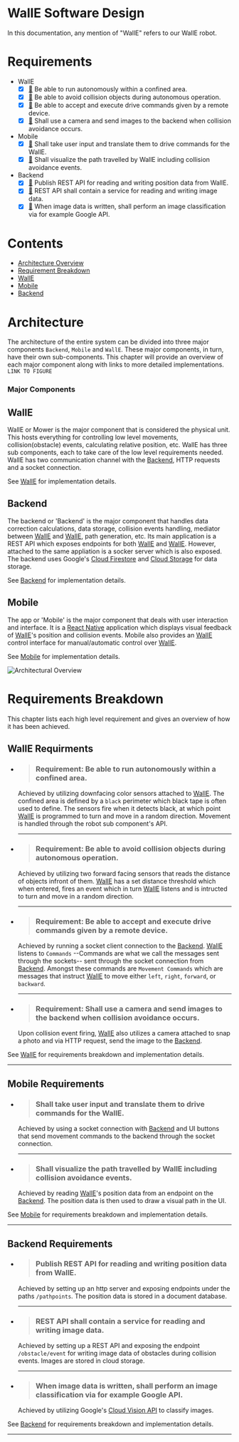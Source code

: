 # WallE Software Design
In this documentation, any mention of "WallE" refers to our WallE robot.

# Requirements
* WallE
  - [x] [🔗](#requirement-be-able-to-run-autonomously-within-a-confined-area) Be able to run autonomously within a confined area.
  - [x] [🔗](#requirement-be-able-to-avoid-collision-objects-during-autonomous-operation) Be able to avoid collision objects during autonomous operation.
  - [x] [🔗](#requirement-be-able-to-accept-and-execute-drive-commands-given-by-a-remote-device) Be able to accept and execute drive commands given by a remote device.
  - [x] [🔗](#requirement-shall-use-a-camera-and-send-images-to-the-backend-when-collision-avoidance-occurs) Shall use a camera and send images to the backend when collision avoidance occurs.
* Mobile
  - [x] [🔗](#shall-take-user-input-and-translate-them-to-drive-commands-for-the-walle) Shall take user input and translate them to drive commands for the WallE.
  - [x] [🔗](#shall-visualize-the-path-travelled-by-walle-including-collision-avoidance-events) Shall visualize the path travelled by WallE including collision avoidance events.
* Backend
  - [x] [🔗](#publish-rest-api-for-reading-and-writing-position-data-from-walle) Publish REST API for reading and writing position data from WallE.
  - [x] [🔗](#rest-api-shall-contain-a-service-for-reading-and-writing-image-data) REST API shall contain a service for reading and writing image data.
  - [x] [🔗](#when-image-data-is-written-shall-perform-an-image-classification-via-for-example-google-api) When image data is written, shall perform an image classification via for example Google API.

# Contents
* [Architecture Overview](#architecture)
* [Requirement Breakdown](#requirements-breakdown)
* [WallE](wallE/index.md)
* [Mobile](mobile/index.md)
* [Backend](backend/index.md)

# Architecture
The architecture of the entire system can be divided into three major components `Backend`, `Mobile` and `WallE`. These major components, in turn, have their own sub-components. This chapter will provide an overview of each major component along with links to more detailed implementations. `LINK TO FIGURE`

### Major Components
## WallE
WallE or Mower is the major component that is considered the physical unit. This hosts everything for controlling low level movements, collision(obstacle) events, calculating relative position, etc. WallE has three sub components, each to take care of the low level requirements needed. WallE has two communication channel with the [Backend](#backend), HTTP requests and a socket connection. 

See [WallE](wallE/index.md) for implementation details.

## Backend
The backend or 'Backend' is the major component that handles data correction calculations, data storage, collision events handling, mediator between [WallE](wallE/index.md) and [WallE](mobile/index.md), path generation, etc. 
Its main application is a REST API which exposes endpoints for both [WallE](wallE/index.md) and [WallE](mobile/index.md). However, attached to the same appliation is a socker server which is also exposed.
The backend uses Google's [Cloud Firestore](https://firebase.google.com/docs/firestore) and [Cloud Storage](https://cloud.google.com/storage) for data storage. 

See [Backend](backend/index.md) for implementation details.

## Mobile
The app or 'Mobile' is the major component that deals with user interaction and interface. It is a [React Native](https://reactnative.dev/) application which displays visual feedback of [WallE](wallE/index.md)'s position and collision events. Mobile also provides an [WallE](wallE/index.md) control interface for manual/automatic control over [WallE](wallE/index.md).

See [Mobile](mobile/index.md) for implementation details.

![Architectural Overview](assets/architecture_overview.svg)

# Requirements Breakdown
This chapter lists each high level requirement and gives an overview of how it has been achieved. 

## WallE Requirments
* > ### Requirement: Be able to run autonomously within a confined area.

  Achieved by utilizing downfacing color sensors attached to [WallE](wallE/index.md). The confined area is defined by a `black` perimeter which black tape is often used to define. The sensors fire when it detects black, at which point [WallE](wallE/index.md) is programmed to turn and move in a random direction. Movement is handled through the robot sub component's API. 

  ---

* > ### Requirement: Be able to avoid collision objects during autonomous operation.
  Achieved by utilizing two forward facing sensors that reads the distance of objects infront of them. [WallE](wallE/index.md) has a set distance threshold which when entered, fires an event which in turn [WallE](wallE/index.md) listens and is intructed to turn and move in a random direction.
  
  ---
* > ### Requirement: Be able to accept and execute drive commands given by a remote device.
  Achieved by running a socket client connection to the [Backend](backend/index.md). [WallE](wallE/index.md) listens to `Commands` --Commands are what we call the messages sent through the sockets-- sent through the socket connection from [Backend](backend/index.md). Amongst these commands are `Movement Commands` which are messages that instruct [WallE](wallE/index.md) to move either `left`, `right`, `forward`, or `backward`.
  
  ---

* > ### Requirement: Shall use a camera and send images to the backend when collision avoidance occurs.
  Upon collision event firing, [WallE](wallE/index.md) also utilizes a camera attached to snap a photo and via HTTP request, send the image to the [Backend](backend/index.md).

See [WallE](wallE/index.md) for requirements breakdown and implementation details.

---

## Mobile Requirements
* > ### Shall take user input and translate them to drive commands for the WallE.
  Achieved by using a socket connection with [Backend](backend/index.md) and UI buttons that send movement commands to the backend through the socket connection.
  
  ---

* > ### Shall visualize the path travelled by WallE including collision avoidance events.
  Achieved by reading [WallE](wallE/index.md)'s position data from an endpoint on the [Backend](backend/index.md). The position data is then used to draw a visual path in the UI.

See [Mobile](mobile/index.md) for requirements breakdown and implementation details.

---

## Backend Requirements
* > ### Publish REST API for reading and writing position data from WallE.
  Achieved by setting up an http server and exposing endpoints under the paths `/pathpoints`. The position data is stored in a document database.
  
  ---


* > ### REST API shall contain a service for reading and writing image data.
  Achieved by setting up a REST API and exposing the endpoint `/obstacle/event` for writing image data of obstacles during collision events. Images are stored in cloud storage.
  
  ---


* > ### When image data is written, shall perform an image classification via for example Google API.
  Achieved by utilizing Google's [Cloud Vision API](https://cloud.google.com/vision) to classify images.
  
See [Backend](backend/index.md) for requirements breakdown and implementation details.

---

